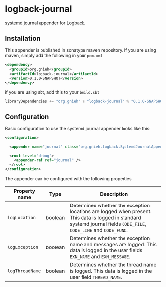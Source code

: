 logback-journal
===============

[systemd](http://freedesktop.org/wiki/Software/systemd/) journal appender for Logback.

Installation
------------

This appender is published in sonatype maven repository. If you are using maven, simply add the following in your `pom.xml`
```xml
<dependency>
  <groupId>org.gnieh</groupId>
  <artifactId>logback-journal</artifactId>
  <version>0.1.0-SNAPSHOT</version>
</dependency>
```

if you are using sbt, add this to your `build.sbt`
```scala
libraryDependencies += "org.gnieh" % "logback-journal" % "0.1.0-SNAPSHOT"
```

Configuration
-------------

Basic configuration to use the systemd journal appender looks like this:
```xml
<configuration>

  <appender name="journal" class="org.gnieh.logback.SystemdJournalAppender" />

  <root level="debug">
    <appender-ref ref="journal" />
  </root>
</configuration>
```

The appender can be configured with the following properties

Property name   | Type    | Description
--------------- | ------- | -----------
`logLocation`   | boolean | Determines whether the exception locations are logged when present. This data is logged in standard systemd journal fields `CODE_FILE`, `CODE_LINE` and `CODE_FUNC`.
`logException`  | boolean | Determines whether the exception name and messages are logged. This data is logged in the user fields `EXN_NAME` and `EXN_MESSAGE`.
`logThreadName` | boolean | Determines whether the thread name is logged. This data is logged in the user field `THREAD_NAME`.

